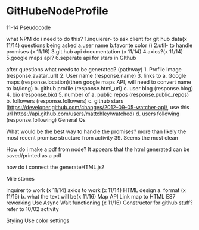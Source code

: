 # GitHubeNodeProfile
11-14 Pseudocode

what NPM do i need to do this?
    1.inquierer- to ask client for git hub data(x 11/14)
        questions being asked
        a.user name
        b.favorite color ()
    2.util- to handle promises (x 11/16)
    3.git hub api documentation (x 11/14)
    4.axios?(x 11/14)
    5.google maps api?
    6.seperate api for stars in GIthub

after questions what needs to be generated? (pathway)
    1. Profile Image (response.avatar_url)
    2. User name (response.name)
    3. links to
        a. Google maps (response.location)(then google maps API, will need to convert name to lat/long)
        b. github profile (response.html_url)
        c. user blog (response.blog)
    4. bio (response.bio)
    5. number of
        a. public repos (response.public_repos)
        b. followers (response.followers)
        c. github stars (https://developer.github.com/changes/2012-09-05-watcher-api/, use this url https://api.github.com/users/mattchley/watched)
        d. users following (response.following)
General Qs

What would be the best way to handle the promises?
more than likely the most recent promise structure from activity 39. Seems the most clean

How do i make a pdf from node?
It appears that the html generated can be saved/printed as a pdf

how do i connect the generateHTML.js?

Mile stones

inquirer to work (x 11/14)
axios to work (x 11/14)
HTML design
    a. format (x 11/16)
    b. what the text will be(x 11/16)
Map API
Link map to HTML
ES7 reworking
Use Async Wait functioning (x 11/16) 
Constructor for github stuff? refer to 10/02 activity

Styling
Use color settings




